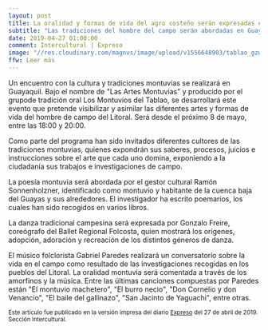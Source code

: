 ```yaml
---
layout: post
title: La oralidad y formas de vida del agro costeño serán expresadas en un encuentro con 'Las Artes Montuvias'
subtitle: "Las tradiciones del hombre del campo serán abordadas en Guayaquil"
date: 2019-04-27 01:00:00
comment: Intercultural | Expreso
image: "//res.cloudinary.com/magnvs/image/upload/v1556648903/tablao_gzw41v.jpg"
ffw: Leer más
---
```

Un encuentro con la cultura y tradiciones montuvias se realizará en Guayaquil. Bajo el nombre de "Las Artes Montuvias" y producido por el grupode tradición oral Los Montuvios del Tablao, se desarrollará este evento que pretende visibilizar y asimilar las diferentes artes y formas de vida del hombre de campo del Litoral. Será desde el próximo 8 de mayo, entre las 18:00 y 20:00.

Como parte del programa han sido invitados diferentes cultores de las tradiciones montuvias, quienes expondrán sus saberes, procesos, juicios e instrucciones sobre el arte que cada uno domina, exponiendo a la ciudadanía sus trabajos e investigaciones de campo.

La poesía montuvia será abordada por el gestor cultural Ramón Sonnenholzner, identificado como montuvio y habitante de la cuenca baja del Guayas y sus alrededores. El investigador ha escrito poemarios, los cuales han sido recogidos en varios libros.

La danza tradicional campesina será expresada por Gonzalo Freire, coreógrafo del Ballet Regional Folcosta, quien mostrará los orígenes, adopción, adoración y recreación de los distintos géneros de danza.

El músico folclorista Gabriel Paredes realizará un conversatorio sobre la vida en el campo como resultado de las investigaciones recogidas en los pueblos del Litoral. La oralidad montuvia será comentada a través de los amorfinos y la música. Entre las últimas canciones compuestas por Paredes están "El montuvio machetero", "El burro necio", "Don Cornelio y don Venancio", "El baile del gallinazo", "San Jacinto de Yaguachi", entre otras.

<small>Este artículo fue publicado en la versión impresa del diario [Expreso](//www.expreso.ec) del 27 de abril de 2019. Sección Intercultural.</small>
